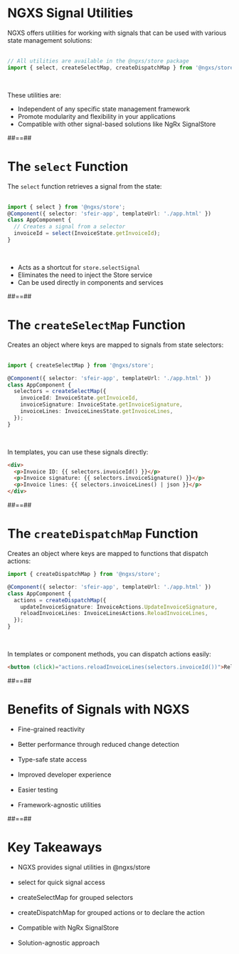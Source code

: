 <!-- .slide: class="with-code"-->

# NGXS Signal Utilities

NGXS offers utilities for working with signals that can be used with various state management solutions: <br/><br/>

```typescript
// All utilities are available in the @ngxs/store package
import { select, createSelectMap, createDispatchMap } from '@ngxs/store';
```

<!-- .element: class="big-code" -->

<br/>

These utilities are:

- Independent of any specific state management framework
- Promote modularity and flexibility in your applications
- Compatible with other signal-based solutions like NgRx SignalStore

##==##

<!-- .slide: class="with-code inconsolata" -->

# The `select` Function

The `select` function retrieves a signal from the state:<br/><br/>

```typescript
import { select } from '@ngxs/store';
@Component({ selector: 'sfeir-app', templateUrl: './app.html' })
class AppComponent {
  // Creates a signal from a selector
  invoiceId = select(InvoiceState.getInvoiceId);
}
```

<!-- .element: class="big-code" -->

<br/>

- Acts as a shortcut for `store.selectSignal`
- Eliminates the need to inject the Store service
- Can be used directly in components and services

##==##

<!-- .slide: class="with-code inconsolata" -->

# The `createSelectMap` Function

Creates an object where keys are mapped to signals from state selectors: <br/><br/>

```typescript
import { createSelectMap } from '@ngxs/store';

@Component({ selector: 'sfeir-app', templateUrl: './app.html' })
class AppComponent {
  selectors = createSelectMap({
    invoiceId: InvoiceState.getInvoiceId,
    invoiceSignature: InvoiceState.getInvoiceSignature,
    invoiceLines: InvoiceLinesState.getInvoiceLines,
  });
}
```

<!-- .element: class="small-code" -->

<br/>

In templates, you can use these signals directly:

```html
<div>
  <p>Invoice ID: {{ selectors.invoiceId() }}</p>
  <p>Invoice signature: {{ selectors.invoiceSignature() }}</p>
  <p>Invoice lines: {{ selectors.invoiceLines() | json }}</p>
</div>
```

<!-- .element: class="small-code" -->

##==##

<!-- .slide: class="with-code inconsolata" -->

# The `createDispatchMap` Function

Creates an object where keys are mapped to functions that dispatch actions:

```typescript
import { createDispatchMap } from '@ngxs/store';

@Component({ selector: 'sfeir-app', templateUrl: './app.html' })
class AppComponent {
  actions = createDispatchMap({
    updateInvoiceSignature: InvoiceActions.UpdateInvoiceSignature,
    reloadInvoiceLines: InvoiceLinesActions.ReloadInvoiceLines,
  });
}
```

<!-- .element: class="medium-code" -->

<br/>

In templates or component methods, you can dispatch actions easily:

```html
<button (click)="actions.reloadInvoiceLines(selectors.invoiceId())">Reload invoice lines</button>
```

<!-- .element: class="medium-code" -->

##==##

<!-- .slide: class="with-code inconsolata" -->

# Benefits of Signals with NGXS

- Fine-grained reactivity <br/><br/>
- Better performance through reduced change detection <br/><br/>
- Type-safe state access <br/><br/>
- Improved developer experience <br/><br/>
- Easier testing <br/><br/>
- Framework-agnostic utilities

##==##

# Key Takeaways

- NGXS provides signal utilities in @ngxs/store <br/><br/>
- select for quick signal access <br/><br/>
- createSelectMap for grouped selectors <br/><br/>
- createDispatchMap for grouped actions or to declare the action <br/><br/>
- Compatible with NgRx SignalStore <br/><br/>
- Solution-agnostic approach
